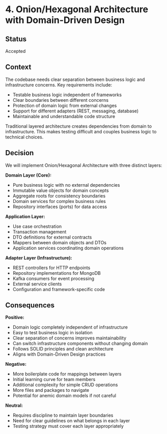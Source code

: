 # 4. Onion/Hexagonal Architecture with Domain-Driven Design

## Status

Accepted

## Context

The codebase needs clear separation between business logic and infrastructure concerns. Key requirements include:
- Testable business logic independent of frameworks
- Clear boundaries between different concerns
- Protection of domain logic from external changes
- Support for different adapters (REST, messaging, database)
- Maintainable and understandable code structure

Traditional layered architecture creates dependencies from domain to infrastructure. This makes testing difficult and couples business logic to technical choices.

## Decision

We will implement Onion/Hexagonal Architecture with three distinct layers:

**Domain Layer (Core):**
- Pure business logic with no external dependencies
- Immutable value objects for domain concepts
- Aggregate roots for consistency boundaries
- Domain services for complex business rules
- Repository interfaces (ports) for data access

**Application Layer:**
- Use case orchestration
- Transaction management
- DTO definitions for external contracts
- Mappers between domain objects and DTOs
- Application services coordinating domain operations

**Adapter Layer (Infrastructure):**
- REST controllers for HTTP endpoints
- Repository implementations for MongoDB
- Kafka consumers for event processing
- External service clients
- Configuration and framework-specific code

## Consequences

**Positive:**
- Domain logic completely independent of infrastructure
- Easy to test business logic in isolation
- Clear separation of concerns improves maintainability
- Can switch infrastructure components without changing domain
- Follows SOLID principles and clean architecture
- Aligns with Domain-Driven Design practices

**Negative:**
- More boilerplate code for mappings between layers
- Initial learning curve for team members
- Additional complexity for simple CRUD operations
- More files and packages to navigate
- Potential for anemic domain models if not careful

**Neutral:**
- Requires discipline to maintain layer boundaries
- Need for clear guidelines on what belongs in each layer
- Testing strategy must cover each layer appropriately